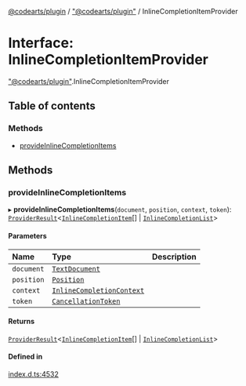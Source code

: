 [@codearts/plugin](../README.md) / ["@codearts/plugin"](../modules/_codearts_plugin_.md) / InlineCompletionItemProvider

# Interface: InlineCompletionItemProvider

["@codearts/plugin"](../modules/_codearts_plugin_.md).InlineCompletionItemProvider

## Table of contents

### Methods

- [provideInlineCompletionItems](codearts_plugin_.InlineCompletionItemProvider.md#provideinlinecompletionitems)

## Methods

### provideInlineCompletionItems

▸ **provideInlineCompletionItems**(`document`, `position`, `context`, `token`): [`ProviderResult`](../modules/_codearts_plugin_.md#providerresult)<[`InlineCompletionItem`](../classes/codearts_plugin_.InlineCompletionItem.md)[] \| [`InlineCompletionList`](../classes/codearts_plugin_.InlineCompletionList.md)\>

#### Parameters

| Name | Type | Description |
| :------ | :------ | :------ |
| `document` | [`TextDocument`](codearts_plugin_.TextDocument.md) |  |
| `position` | [`Position`](../classes/codearts_plugin_.Position.md) |  |
| `context` | [`InlineCompletionContext`](codearts_plugin_.InlineCompletionContext.md) |  |
| `token` | [`CancellationToken`](codearts_plugin_.CancellationToken.md) |  |

#### Returns

[`ProviderResult`](../modules/_codearts_plugin_.md#providerresult)<[`InlineCompletionItem`](../classes/codearts_plugin_.InlineCompletionItem.md)[] \| [`InlineCompletionList`](../classes/codearts_plugin_.InlineCompletionList.md)\>

#### Defined in

[index.d.ts:4532](https://github.com/huaweicloud/cloudide-plugin-api/blob/3b0eee8/index.d.ts#L4532)

